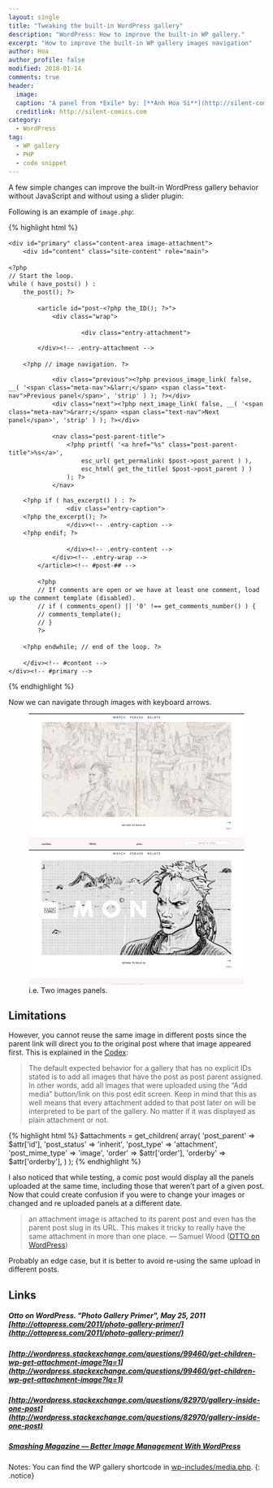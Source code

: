 ```yaml
---
layout: single
title: "Tweaking the built-in WordPress gallery"
description: "WordPress: How to improve the built-in WP gallery."
excerpt: "How to improve the built-in WP gallery images navigation"
author: Hoa
author_profile: false
modified: 2018-01-14
comments: true
header:
  image:
  caption: "A panel from *Exile* by: [**Anh Hoa Si**](http://silent-comics.com)"
  creditlink: http://silent-comics.com
category:
  - WordPress
tag:
  - WP gallery
  - PHP
  - code snippet
---
```


A few simple changes can improve the built-in WordPress gallery behavior without JavaScript and without using a slider plugin:

Following is an example of ```image.php```:

{% highlight html %}
<?php
/**
 * The template for displaying image attachments
 *
 * @package WordPress
 * @subpackage Strip
 */

get_header();
$content_width = 1920;
?>
	<div id="primary" class="content-area image-attachment">
		<div id="content" class="site-content" role="main">

	<?php
	// Start the loop.
	while ( have_posts() ) :
		the_post(); ?>

			<article id="post-<?php the_ID(); ?>">
				<div class="wrap">

						<div class="entry-attachment">

<?php
					/**
					 * Filter the default strip image attachment size.
					 *
					 * @since strip 1.0
					 *
					 * @param string $image_size Image size. Default 'full'.
					 */
					$image_size = apply_filters( 'strip_attachment_size', 'full' );

					echo wp_get_attachment_image( get_the_ID(), $image_size );

					?>

			</div><!-- .entry-attachment -->

		<?php // image navigation. ?>
<nav role="navigation" id="image-navigation" class="image-navigation">

				<div class="previous"><?php previous_image_link( false, __( '<span class="meta-nav">&larr;</span> <span class="text-nav">Previous panel</span>', 'strip' ) ); ?></div>
				<div class="next"><?php next_image_link( false, __( '<span class="meta-nav">&rarr;</span> <span class="text-nav">Next panel</span>', 'strip' ) ); ?></div>

				<nav class="post-parent-title">
					<?php printf( '<a href="%s" class="post-parent-title">%s</a>',
						esc_url( get_permalink( $post->post_parent ) ),
						esc_html( get_the_title( $post->post_parent ) )
					); ?>
				</nav>
</nav><!-- #image-navigation --><!-- #image-navigation -->

		<?php if ( has_excerpt() ) : ?>
					<div class="entry-caption">
		<?php the_excerpt(); ?>
					</div><!-- .entry-caption -->
		<?php endif; ?>

					</div><!-- .entry-content -->
				</div><!-- .entry-wrap -->
			</article><!-- #post-## -->

			<?php
			// If comments are open or we have at least one comment, load up the comment template (disabled).
			// if ( comments_open() || '0' !== get_comments_number() ) {
			// comments_template();
			// }
			?>

		<?php endwhile; // end of the loop. ?>

		</div><!-- #content -->
	</div><!-- #primary -->

<?php get_footer(); ?>
{% endhighlight %}

Now we can navigate through images with keyboard arrows.

<figure class="half">
	<a href="/images/single_panel-image-view_01.png"><img src="/images/single_panel-image-view_01.png"></a>
	<a href="/images/single_panel-image-view_03.png"><img src="/images/single_panel-image-view_03.png"></a>
	<figcaption>i.e. Two images panels.</figcaption>
</figure>


## Limitations
However, you cannot reuse the same image in different posts since the parent link will direct you to the original post where that image appeared first.
This is explained in the [Codex](https://codex.wordpress.org/Gallery_Shortcode#Developers_-_Things_to_consider):

> The default expected behavior for a gallery that has no explicit IDs stated is to add all images that have the post as post parent assigned. In other words, add all images that were uploaded using the “Add media” button/link on this post edit screen. Keep in mind that this as well means that every attachment added to that post later on will be interpreted to be part of the gallery. No matter if it was displayed as plain attachment or not.

{% highlight html %}
	$attachments = get_children( array(
	'post_parent'    => $attr['id'],
	'post_status'    => 'inherit',
	'post_type'      => 'attachment',
	'post_mime_type' => 'image',
	'order'          => $attr['order'],
	'orderby'        => $attr['orderby'],
	) );
{% endhighlight %}

I also noticed that while testing, a comic post would display all the panels uploaded at the same time, including those that weren’t part of a given post.
Now that could create confusion if you were to change your images or changed and re uploaded panels at a different date.

> an attachment image is attached to its parent post and even has the parent post slug in its URL. This makes it tricky to really have the same attachment in more than one place.
— Samuel Wood ([OTTO on WordPress](http://ottopress.com))

Probably an edge case, but it is better to avoid re-using the same upload in different posts.

## Links

##### Otto on WordPress. "Photo Gallery Primer", May 25, 2011 [http://ottopress.com/2011/photo-gallery-primer/](http://ottopress.com/2011/photo-gallery-primer/)

##### [http://wordpress.stackexchange.com/questions/99460/get-children-wp-get-attachment-image?lq=1](http://wordpress.stackexchange.com/questions/99460/get-children-wp-get-attachment-image?lq=1)

##### [http://wordpress.stackexchange.com/questions/82970/gallery-inside-one-post](http://wordpress.stackexchange.com/questions/82970/gallery-inside-one-post)

##### [Smashing Magazine — Better Image Management With WordPress](https://www.smashingmagazine.com/2011/05/better-image-management-practices-with-wordpress/)

Notes: You can find the WP gallery shortcode in [wp-includes/media.php](https://core.trac.wordpress.org/browser/tags/4.2.2/src/wp-includes/media.php#L0).
{: .notice}
